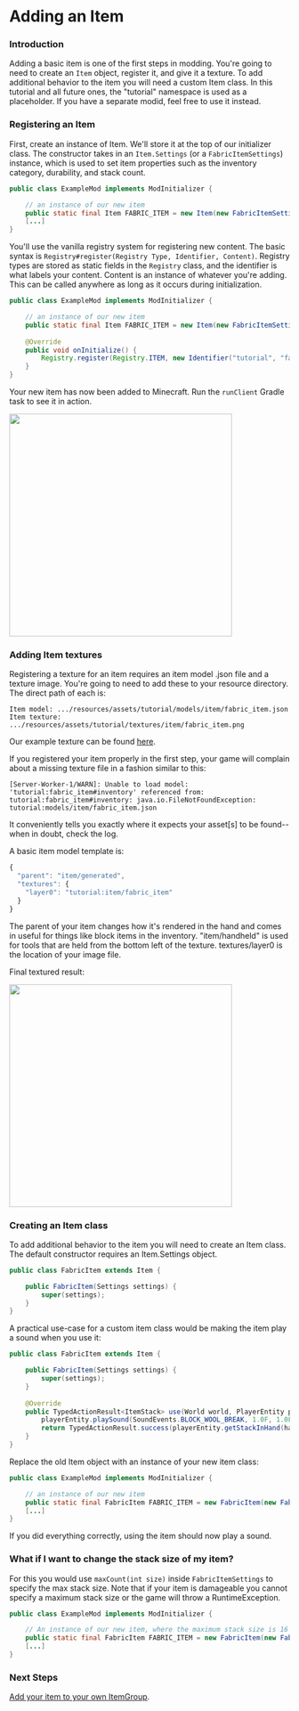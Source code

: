 # Adding an Item

### Introduction

Adding a basic item is one of the first steps in modding. You're going
to need to create an `Item` object, register it, and give it a texture.
To add additional behavior to the item you will need a custom Item
class. In this tutorial and all future ones, the "tutorial" namespace is
used as a placeholder. If you have a separate modid, feel free to use it
instead.

### Registering an Item

First, create an instance of Item. We'll store it at the top of our
initializer class. The constructor takes in an `Item.Settings` (or a
`FabricItemSettings`) instance, which is used to set item properties
such as the inventory category, durability, and stack count.

```java
public class ExampleMod implements ModInitializer {

    // an instance of our new item
    public static final Item FABRIC_ITEM = new Item(new FabricItemSettings().group(ItemGroup.MISC));
    [...]
}
```

You'll use the vanilla registry system for registering new content. The
basic syntax is `Registry#register(Registry Type, Identifier, Content)`.
Registry types are stored as static fields in the `Registry` class, and
the identifier is what labels your content. Content is an instance of
whatever you're adding. This can be called anywhere as long as it occurs
during initialization.

```java
public class ExampleMod implements ModInitializer {

    // an instance of our new item
    public static final Item FABRIC_ITEM = new Item(new FabricItemSettings().group(ItemGroup.MISC));
      
    @Override
    public void onInitialize() {
        Registry.register(Registry.ITEM, new Identifier("tutorial", "fabric_item"), FABRIC_ITEM);
    } 
}
```

Your new item has now been added to Minecraft. Run the `runClient`
Gradle task to see it in action.

<img src="/tutorial/2019-02-17_16.50.44.png" width="400" />

### Adding Item textures

Registering a texture for an item requires an item model .json file and
a texture image. You're going to need to add these to your resource
directory. The direct path of each is:

    Item model: .../resources/assets/tutorial/models/item/fabric_item.json
    Item texture: .../resources/assets/tutorial/textures/item/fabric_item.png

Our example texture can be found
[here](https://i.imgur.com/CqLSMEQ.png).

If you registered your item properly in the first step, your game will
complain about a missing texture file in a fashion similar to this:

    [Server-Worker-1/WARN]: Unable to load model: 'tutorial:fabric_item#inventory' referenced from: tutorial:fabric_item#inventory: java.io.FileNotFoundException: tutorial:models/item/fabric_item.json

It conveniently tells you exactly where it expects your asset\[s\] to be
found-- when in doubt, check the log.

A basic item model template is:

```JavaScript
{
  "parent": "item/generated",
  "textures": {
    "layer0": "tutorial:item/fabric_item"
  }
}
```

The parent of your item changes how it's rendered in the hand and comes
in useful for things like block items in the inventory. "item/handheld"
is used for tools that are held from the bottom left of the texture.
textures/layer0 is the location of your image file.

Final textured result:

<img src="/tutorial/item_texture.png" width="400" />

### Creating an Item class

To add additional behavior to the item you will need to create an Item
class. The default constructor requires an Item.Settings object.

```java
public class FabricItem extends Item {

    public FabricItem(Settings settings) {
        super(settings);
    }
}
```

A practical use-case for a custom item class would be making the item
play a sound when you use it:

```java
public class FabricItem extends Item {

    public FabricItem(Settings settings) {
        super(settings);
    }
      
    @Override
    public TypedActionResult<ItemStack> use(World world, PlayerEntity playerEntity, Hand hand) {
        playerEntity.playSound(SoundEvents.BLOCK_WOOL_BREAK, 1.0F, 1.0F);
        return TypedActionResult.success(playerEntity.getStackInHand(hand));
    }
}
```

Replace the old Item object with an instance of your new item class:

```java
public class ExampleMod implements ModInitializer {

    // an instance of our new item
    public static final FabricItem FABRIC_ITEM = new FabricItem(new FabricItemSettings().group(ItemGroup.MISC));
    [...]
}
```

If you did everything correctly, using the item should now play a sound.

### What if I want to change the stack size of my item?

For this you would use `maxCount(int size)` inside `FabricItemSettings`
to specify the max stack size. Note that if your item is damageable you
cannot specify a maximum stack size or the game will throw a
RuntimeException.

```java
public class ExampleMod implements ModInitializer {

    // An instance of our new item, where the maximum stack size is 16
    public static final FabricItem FABRIC_ITEM = new FabricItem(new FabricItemSettings().group(ItemGroup.MISC).maxCount(16));
    [...]
}
```

### Next Steps

[Add your item to your own ItemGroup](../Modding-Tutorials/Items/itemgroup.md).

